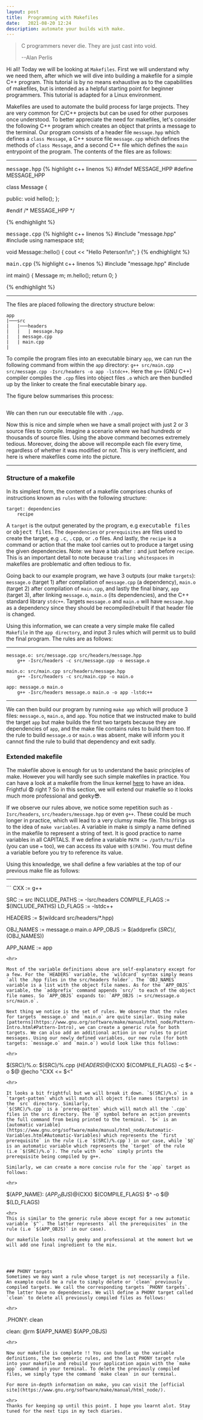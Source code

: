 ```yaml
---
layout: post
title:  Programming with Makefiles
date:   2021-08-20 12:24
description: automate your builds with make.
---
```


<blockquote>
   C programmers never die. They are just cast into void.<br/>

   --Alan Perlis
</blockquote>

Hi all! Today we will be looking at `Makefiles`. First we will understand why we need them, after which we will dive into building a makefile for a simple C++ program. This tutorial is by no means exhaustive as to the capabilities of makefiles, but is intended as a helpful starting point for beginner programmers. This tutorial is adapted for a Linux environment.

Makefiles are used to automate the build process for large projects. They are very common for C/C++ projects but can be used for other purposes once understood. To better appreciate the need for makefiles, let's consider the following C++ program which creates an object that prints a message to the terminal. Our program consists of a header file `message.hpp` which defines a `class Message`, a C++ source file `message.cpp` which defines the methods of `class Message`, and a second C++ file which defines the `main` entrypoint of the program. The contents of the files are as follows:

<hr>
<div class="row">   
    <div class="col-sm mt-3 mt-md-0">
    <tt>message.hpp</tt>
       {% highlight c++ linenos %}
#ifndef MESSAGE_HPP
#define MESSAGE_HPP

class Message
{

public:
    void hello();
};

#endif /* MESSAGE_HPP */


{% endhighlight %}
    </div>
    <div class="col-sm mt-3 mt-md-0">
    <tt>message.cpp</tt>
 {% highlight c++ linenos %}
#include "message.hpp"
#include <iostream>
using namespace std;

void Message::hello()
{
    cout << "Hello Peterson!\n";
}
{% endhighlight %}
    </div>
    <div class="col-sm mt-3 mt-md-0">
    <tt>main.cpp</tt>
    {% highlight c++ linenos %}
#include "message.hpp"
#include <cstdlib>

int main()
{
    Message m;
    m.hello();
    return 0;
}

{% endhighlight %}
    </div>
    
</div>
<hr>





The files are placed following the directory structure below:

```
app
|───src
|   |───headers
|   |   | message.hpp
|   | message.cpp
|   | main.cpp
|       
```

To compile the program files into an executable binary `app`, we can run the following command from within the `app` directory: `g++ src/main.cpp src/message.cpp -Isrc/headers -o app -lstdc++`. Here the `g++` (GNU C++) compiler compiles the `.cpp` files into object files `.o` which are then bundled up by the linker to create the final executable binary `app`. 

The figure below summarises this process:

<div class="row">
    <div class="col-sm mt-3 mt-md-0">
        <img class="img-fluid rounded z-depth-1" src="{{ '/assets/img/compilation.jpg' | relative_url }}" alt="" title=""/>
    </div>
</div>



We can then run our executable file with `./app`.

Now this is nice and simple when we have a small project with just 2 or 3 source files to compile. Imagine a scenario where we had hundreds or thousands of source files. Using the above command becomes extremely tedious. Moreover, doing the above will recompile each file every time, regardless of whether it was modified or not. This is very inefficient, and here is where makefiles come into the picture. 
<hr>

### Structure of a makefile
In its simplest form, the content of a makefile comprises chunks of instructions known as `rules` with the following structure:
```
target: dependencies
    recipe
``` 
A `target` is the output generated by the program, e.g <tt>executable files</tt> or <tt>object files</tt>. The `dependencies` or `prerequisites` are files used to create the target, e.g <tt>.c</tt>, <tt>.cpp</tt>, or <tt>.o</tt> files. And lastly, the `recipe` is a command or action that the make tool carries out to produce a target using the given dependencies. Note: we have a tab after `:` and just before `recipe`. This is an important detail to note because `trailing whitespaces` in makefiles are problematic and often tedious to fix.

Going back to our example program, we have 3 outputs (our make `targets`): `message.o` (target 1) after compilation of `message.cpp` (a dependency), `main.o` (target 2) after compilation of `main.cpp`, and lastly the final binary, `app` (target 3), after linking `message.o`, `main.o` (its dependencies), and the C++ standard library `stdc++`. Targets `message.o` and `main.o` will have `message.hpp` as a dependency since they should be recompiled/rebuilt if that header file is changed.

Using this information, we can create a very simple make file called `Makefile` in the `app directory`, and input 3 rules which will permit us to build the final program. The rules are as follows: 
<hr>

```
message.o: src/message.cpp src/headers/message.hpp
	g++ -Isrc/headers -c src/message.cpp -o message.o

main.o: src/main.cpp src/headers/message.hpp 
	g++ -Isrc/headers -c src/main.cpp -o main.o

app: message.o main.o
	g++ -Isrc/headers message.o main.o -o app -lstdc++
```

<hr>

We can then build our program by running `make app` which will produce 3 files: `message.o`, `main.o`, and `app`. You notice that we instructed make to build the target `app` but make builds the first two targets because they are dependencies of `app`, and the make file contains rules to build them too. If the rule to build `message.o` or `main.o` was absent, make will inform you it cannot find the rule to build that dependency and exit sadly.

### Extended makefile
The makefile above is enough for us to understand the basic principles of make. However you will hardly see such simple makefiles in practice. You can have a look at a makefile from the linux kernel [here](https://github.com/torvalds/linux/blob/master/Makefile) to have an idea. Frightful :fearful: right ? So in this section, we will extend our makefile so it looks much more professional and geeky:sunglasses:. 

If we observe our rules above, we notice some repetition such as `-Isrc/headers`, `src/headers/message.hpp` or even `g++`. These could be much longer in practice, which will lead to a very clumsy make file. This brings us to the idea of `make variables`. A variable in make is simply a name defined in the makefile to represent a string of text. It is good practice to name variables in all CAPITALS. If we define a variable `PATH := /path/to/file` (you can use `=` too), we can access its value with `$(PATH)`. You must define a variable before you try to reference its value.

 Using this knowledge, we shall define a few variables at the top of our previous make file as follows:

<hr>
```
CXX := g++

SRC := src
INCLUDE_PATHS := -Isrc/headers
COMPILE_FLAGS := $(INCLUDE_PATHS)
LD_FLAGS := -lstdc++

HEADERS := $(wildcard src/headers/*.hpp)

OBJ_NAMES := message.o main.o 
APP_OBJS := $(addprefix $(SRC)/,$(OBJ_NAMES))

APP_NAME := app
```
<hr>

Most of the variable definitions above are self-explanatory except for a few. For the `HEADERS` variable, the `wildcard` syntax simply means `all the .hpp files in the src/headers folder`. The `OBJ_NAMES` variable is a list with the object file names. As for the `APP_OBJS` variable, the `addprefix` command appends `src/` to each of the object file names. So `APP_OBJS` expands to: `APP_OBJS := src/message.o src/main.o`. 

Next thing we notice is the set of rules. We observe that the rules for targets `message.o` and `main.o` are quite similar. Using make [patterns](https://www.gnu.org/software/make/manual/html_node/Pattern-Intro.html#Pattern-Intro), we can create a generic rule for both targets. We can also add an additional action in our rules to print messages. Using our newly defined variables, our new rule (for both targets: `message.o` and `main.o`) would look like this follows:

<hr>
```
$(SRC)/%.o: $(SRC)/%.cpp $(HEADERS)
	@$(CXX) $(COMPILE_FLAGS) -c $< -o $@
	@echo "CXX <= $<" 
```
<hr>

It looks a bit frightful but we will break it down. `$(SRC)/%.o` is a `target-patten` which will match all object file names (targets) in the `src` directory. Similarly, 
`$(SRC)/%.cpp` is a `prereq-patten` which will match all the `.cpp` files in the src directory. The `@` symbol before an action prevents the full command from being printed to the terminal. `$<` is an [automatic variable](https://www.gnu.org/software/make/manual/html_node/Automatic-Variables.html#Automatic-Variables) which represents the `first prerequisite` in the rule (i.e `$(SRC)/%.cpp`) in our case, while `$@` is an automatic variable which represents the `target` of the rule (i.e `$(SRC)/%.o`). The rule with `echo` simply prints the prerequisite being compiled by g++.

Similarly, we can create a more concise rule for the `app` target as follows:

<hr>
```
$(APP_NAME): $(APP_OBJS)
	@$(CXX) $(COMPILE_FLAGS) $^ -o $@ $(LD_FLAGS)
```
<hr>
This is similar to the generic rule above except for a new automatic variable `$^`. The latter represents `all the prerequisites` in the rule (i.e `$(APP_OBJS)` in our case). 

Our makefile looks really geeky and professional at the moment but we will add one final ingredient to the mix. 




### PHONY targets
Sometimes we may want a rule whose target is not necessarily a file. An example could be a rule to simply delete or `clean` previously compiled targets. We call the corresponding targets `PHONY targets`. The latter have no dependencies. We will define a PHONY target called `clean` to delete all previously compiled files as follows:

<hr>
```
.PHONY: clean

clean:
	@rm $(APP_NAME) $(APP_OBJS) 
```
<hr>

Now our makefile is complete !! You can bundle up the variable definitions, the two generic rules, and the last PHONY target rule into your makefile and rebuild your application again with the `make app` command in your terminal. To delete the previously compiled files, we simply type the command `make clean` in our terminal.

For more in-depth information on make, you can visit the [official site](https://www.gnu.org/software/make/manual/html_node/).

<hr>
Thanks for keeping up until this point. I hope you learnt alot. Stay tuned for the next tips in my tech diaries.
